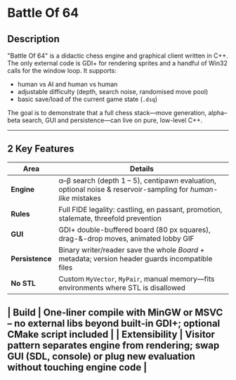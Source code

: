 # Battle Of 64

## **Description**
"Battle Of 64" is a didactic chess engine and graphical client written in C++.  The only external code is GDI+ for rendering sprites and a handful of Win32 calls for the window loop. It supports:

* human vs AI and human vs human
* adjustable difficulty (depth, search noise, randomised move pool)
* basic save/load of the current game state (`.dsq`)

The goal is to demonstrate that a full chess stack—move generation, alpha–beta search, GUI and persistence—can live on pure, low-level C++.

---

## 2  Key Features
| Area        | Details |
|-------------|---------|
| **Engine**  | α–β search (depth 1 – 5), centipawn evaluation, optional noise & reservoir-sampling for *human-like* mistakes |
| **Rules**   | Full FIDE legality: castling, en passant, promotion, stalemate, threefold prevention |
| **GUI**     | GDI+ double-buffered board (80 px squares), drag-&-drop moves, animated lobby GIF |
| **Persistence** | Binary writer/reader save the whole *Board* + metadata; version header guards incompatible files |
| **No STL**  | Custom `MyVector`, `MyPair`, manual memory—fits environments where STL is disallowed |

| **Build**  | One‑liner compile with MinGW or MSVC – no external libs beyond built‑in GDI+; optional CMake script included |
| **Extensibility**  | Visitor pattern separates engine from rendering; swap GUI (SDL, console) or plug new evaluation without touching engine code |
---


